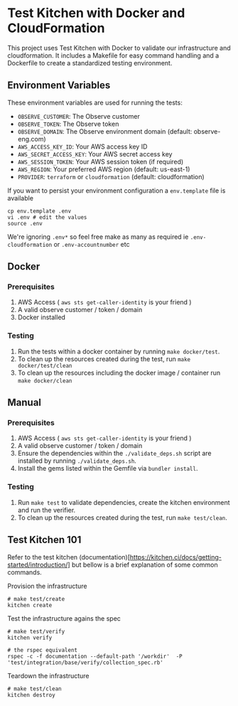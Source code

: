# Test Kitchen with Docker and CloudFormation

This project uses Test Kitchen with Docker to validate our infrastructure and cloudformation. It includes a Makefile for easy command handling and a Dockerfile to create a standardized testing environment.

## Environment Variables

These environment variables are used for running the tests:

- `OBSERVE_CUSTOMER`: The Observe customer
- `OBSERVE_TOKEN`: The Observe token
- `OBSERVE_DOMAIN`: The Observe environment domain (default: observe-eng.com)
- `AWS_ACCESS_KEY_ID`: Your AWS access key ID
- `AWS_SECRET_ACCESS_KEY`: Your AWS secret access key
- `AWS_SESSION_TOKEN`: Your AWS session token (if required)
- `AWS_REGION`: Your preferred AWS region (default: us-east-1)
- `PROVIDER`: `terraform` or `cloudformation` (default: cloudformation)

If you want to persist your environment configuration a `env.template` file is available

```
cp env.template .env
vi .env # edit the values
source .env
```

We're ignoring `.env*` so feel free make as many as required ie `.env-cloudformation` or `.env-accountnumber` etc

## Docker

### Prerequisites

1. AWS Access ( `aws sts get-caller-identity` is your friend )
2. A valid observe customer / token / domain
3. Docker installed

### Testing

1. Run the tests within a docker container by running `make docker/test`.
2. To clean up the resources created during the test, run `make docker/test/clean`
3. To clean up the resources including the docker image / container run `make docker/clean`

## Manual

### Prerequisites

1. AWS Access ( `aws sts get-caller-identity` is your friend )
2. A valid observe customer / token / domain
3. Ensure the dependencies within the `./validate_deps.sh` script are installed by running `./validate_deps.sh`.
4. Install the gems listed within the Gemfile via `bundler install`.

### Testing

1. Run `make test` to validate dependencies, create the kitchen environment and run the verifier.
2. To clean up the resources created during the test, run `make test/clean`.

## Test Kitchen 101
Refer to the test kitchen (documentation)[https://kitchen.ci/docs/getting-started/introduction/] but bellow is a brief explanation of some common commands.

Provision the infrastructure
```
# make test/create
kitchen create
```

Test the infrastructure agains the spec
```
# make test/verify
kitchen verify

# the rspec equivalent
rspec -c -f documentation --default-path '/workdir'  -P 'test/integration/base/verify/collection_spec.rb'
```

Teardown the infrastructure
```
# make test/clean
kitchen destroy
```

